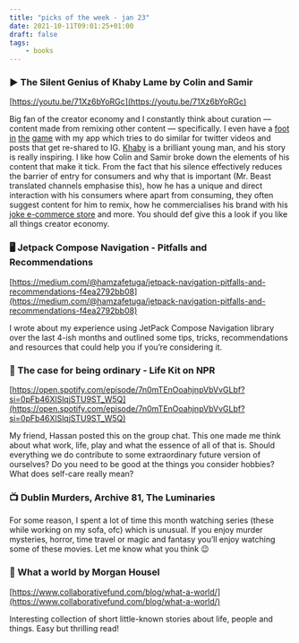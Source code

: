 ```yaml
---
title: "picks of the week - jan 23"
date: 2021-10-11T09:01:25+01:00
draft: false
tags:
    - books
---
```



### ▶️ The Silent Genius of Khaby Lame by Colin and Samir

[https://youtu.be/71Xz6bYoRGc](https://youtu.be/71Xz6bYoRGc)

Big fan of the creator economy and I constantly think about curation — content made from remixing other content — specifically.
I even have a [foot](https://www.notion.so/New-Feature-Alert-Download-Videos-Tweets-stitched-together-automatically-8a88dff677864914954f7ba7b2e286bd) [in](https://twitter.com/biodunalfet/status/1449532079587434498?s=20)
[the](https://www.notion.so/New-Feature-Alert-Converting-tweets-to-beautiful-images-ff758d5297d64ea7828a8a79ca7e7211)
[game](https://twitter.com/biodunalfet/status/1401553107121811457?s=20) with my app which tries to do similar for twitter
videos and posts that get re-shared to IG. [Khaby](https://www.tiktok.com/@khaby.lame) is a brilliant young man, and his story is really inspiring. 
I like how Colin and Samir broke down the elements of his content that make it tick. From the fact that his silence 
effectively reduces the barrier of entry for consumers and why that is important (Mr. Beast translated channels emphasise this),
how he has a unique and direct interaction with his consumers where apart from consuming, they often suggest content for him
to remix, how he commercialises his brand with his [joke e-commerce store](https://khabyshop.com/) and more. You should def give this a look if
you like all things creator economy.

### 🖥 Jetpack Compose Navigation - Pitfalls and Recommendations

[https://medium.com/@hamzafetuga/jetpack-navigation-pitfalls-and-recommendations-f4ea2792bb08](https://medium.com/@hamzafetuga/jetpack-navigation-pitfalls-and-recommendations-f4ea2792bb08)

I wrote about my experience using JetPack Compose Navigation library over the last 4-ish months and outlined some tips, tricks, recommendations and resources that could help you if you’re considering it.

### 🎤 The case for being ordinary - Life Kit on NPR

[https://open.spotify.com/episode/7n0mTEnOoahjnpVbVvGLbf?si=0pFb46XlSlqjSTU9ST_W5Q](https://open.spotify.com/episode/7n0mTEnOoahjnpVbVvGLbf?si=0pFb46XlSlqjSTU9ST_W5Q)

My friend, Hassan posted this on the group chat. This one made me think about what work, life, play and what the essence of all of that is. Should everything we do contribute to some extraordinary future version of ourselves? Do you need to be good at the things you consider hobbies? What does self-care really mean?

### 📺 Dublin Murders, Archive 81, The Luminaries

For some reason, I spent a lot of time this month watching series (these while working on my sofa, ofc) which is unusual. If you enjoy murder mysteries, horror, time travel or magic and fantasy you’ll enjoy watching some of these movies. Let me know what you think 😉

### 📰 What a world by Morgan Housel

[https://www.collaborativefund.com/blog/what-a-world/](https://www.collaborativefund.com/blog/what-a-world/)

Interesting collection of short little-known stories about life, people and things. Easy but thrilling read!